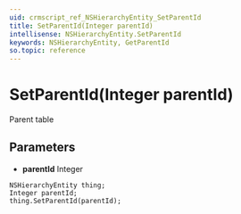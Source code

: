 ```yaml
---
uid: crmscript_ref_NSHierarchyEntity_SetParentId
title: SetParentId(Integer parentId)
intellisense: NSHierarchyEntity.SetParentId
keywords: NSHierarchyEntity, GetParentId
so.topic: reference
---
```


# SetParentId(Integer parentId)

Parent table

## Parameters

* **parentId** Integer

```crmscript
NSHierarchyEntity thing;
Integer parentId;
thing.SetParentId(parentId);
```

